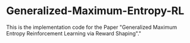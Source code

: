 # Generalized-Maximum-Entropy-RL
This is the implementation code for the Paper "Generalized Maximum Entropy Reinforcement Learning via Reward Shaping"."

